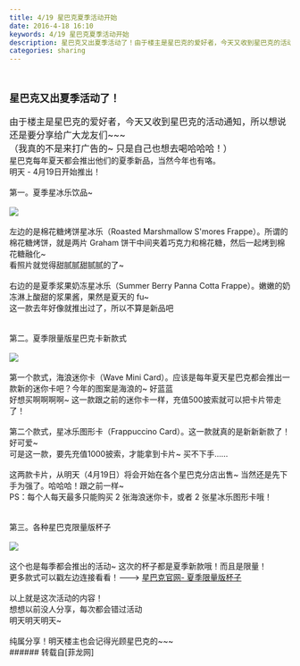 ```yaml
---
title: 4/19 星巴克夏季活动开始
date: 2016-4-18 16:10
keywords: 4/19 星巴克夏季活动开始
description: 星巴克又出夏季活动了！由于楼主是星巴克的爱好者，今天又收到星巴克的活动通知，所以想说还是要分享给广大龙友们~~~（我真的不是来打广告的~ 只是自己也想去喝哈哈哈！） 星巴克每年夏天都会推出他们的夏季新品，当然今年也有咯。明天 - 4月19日开始推出！第一。夏季星冰乐饮品~左边的是棉花糖烤饼星冰乐（Roasted Marshmallow S'mores Frappe）。所谓的棉花糖烤饼，就是两片 Graham 饼干中间夹着巧克力和棉花糖，然后一起烤到棉花糖融化~看照片就觉得甜腻腻甜腻腻的了~右边的是夏季浆果奶冻星冰乐（Summer Berry Panna Cotta Frappe）。嫩嫩的奶冻淋上酸甜的浆果酱，果然是夏天的 fu~这一款去年好像就推出过了，所以不算是新品吧第二。夏季限量版星巴克卡新款式第一个款式，海浪迷你卡（Wave Mini Card）。应该是每年夏天星巴克都会推出一款新的迷你卡吧？今年的图案是海浪的~ 好蓝蓝好想买啊啊啊啊~ 这一款跟之前的迷你卡一样，充值500披索就可以把卡片带走了！第二个款式，星冰乐图形卡（Frappuccino Card）。这一款就真的是新新新款了！好可爱~ 可是这一款，要先充值1000披索，才能拿到卡片~ 买不下手……这两款卡片，从明天（4月19日）将会开始在各个星巴克分店出售~ 当然还是先下手为强了。哈哈哈！跟之前一样~ PS：每个人每天最多只能购买 2 张海浪迷你卡，或者 2 张星冰乐图形卡哦！第三。各种星巴克限量版杯子这个也是每季都会推出的活动~ 这次的杯子都是夏季新款哦！而且是限量！更多款式可以戳左边连接看看！---> 星巴克官网- 夏季限量版杯子以上就是这次活动的内容！想想以前没人分享，每次都会错过活动 明天明天明天~ 纯属分享！明天楼主也会记得光顾星巴克的~~~ 
categories: sharing
---
```

<td class="t_f" id="postmessage_315863">

<br/>
<br/>
<font size="4"><strong>星巴克又出夏季活动了！</strong></font><br/>
<br/>
<font size="3">由于楼主是星巴克的爱好者，今天又收到星巴克的活动通知，所以想说还是要分享给广大龙友们~~~</font><br/>
<font size="3">（我真的不是来打广告的~ 只是自己也想去喝哈哈哈！） </font><img alt="" border="0" onclick="" onmouseover="" smilieid="250" src="static/image/smiley/Xiongmao/5.gif"/><br/>
星巴克每年夏天都会推出他们的夏季新品，当然今年也有咯。<br/>
明天 - 4月19日开始推出！<br/>
<br/>
第一。夏季星冰乐饮品~<br/>
<br/>

<img aid="244604" data-cf-modified-f03b502e690622007f453ac3-="" file="data/attachment/forum/201604/18/154454k0vzjcoz9drspwpr.jpg.thumb.jpg" id="aimg_244604" inpost="1" onclick="" onmouseover="" src="http://www.flw.ph/data/attachment/forum/201604/18/154454k0vzjcoz9drspwpr.jpg" style="cursor:pointer" zoomfile="data/attachment/forum/201604/18/154454k0vzjcoz9drspwpr.jpg"/>


<br/>
<br/>
左边的是棉花糖烤饼星冰乐（Roasted Marshmallow S'mores Frappe）。所谓的棉花糖烤饼，就是两片 Graham 饼干中间夹着巧克力和棉花糖，然后一起烤到棉花糖融化~<br/>
<img alt="" border="0" onclick="" onmouseover="" smilieid="90" src="static/image/smiley/qiubilong/16.gif"/>看照片就觉得甜腻腻甜腻腻的了~<br/>
<br/>
右边的是夏季浆果奶冻星冰乐（Summer Berry Panna Cotta Frappe）。嫩嫩的奶冻淋上酸甜的浆果酱，果然是夏天的 fu~<br/>
这一款去年好像就推出过了，所以不算是新品吧<br/>
<br/>
<br/>
第二。夏季限量版星巴克卡新款式<br/>
<br/>

<img aid="244623" data-cf-modified-f03b502e690622007f453ac3-="" file="data/attachment/forum/201604/18/155114w0otdttt0tnad4xj.jpg.thumb.jpg" id="aimg_244623" inpost="1" onclick="" onmouseover="" src="http://www.flw.ph/data/attachment/forum/201604/18/155114w0otdttt0tnad4xj.jpg" style="cursor:pointer" zoomfile="data/attachment/forum/201604/18/155114w0otdttt0tnad4xj.jpg"/>


<br/>
<br/>
第一个款式，海浪迷你卡（Wave Mini Card）。应该是每年夏天星巴克都会推出一款新的迷你卡吧？今年的图案是海浪的~ 好蓝蓝<br/>
<img alt="" border="0" onclick="" onmouseover="" smilieid="265" src="static/image/smiley/Xiongmao/23.gif"/>好想买啊啊啊啊~ 这一款跟之前的迷你卡一样，充值500披索就可以把卡片带走了！<br/>
<br/>
第二个款式，星冰乐图形卡（Frappuccino Card）。这一款就真的是新新新款了！好可爱~ <br/>
<img alt="" border="0" onclick="" onmouseover="" smilieid="254" src="static/image/smiley/Xiongmao/43.gif"/>可是这一款，要先充值1000披索，才能拿到卡片~ 买不下手……<br/>
<br/>
这两款卡片，从明天（4月19日）将会开始在各个星巴克分店出售~ 当然还是先下手为强了。哈哈哈！跟之前一样~ <br/>
PS：每个人每天最多只能购买 2 张海浪迷你卡，或者 2 张星冰乐图形卡哦！<br/>
<br/>
<br/>
第三。各种星巴克限量版杯子<br/>
<br/>

<img aid="244622" data-cf-modified-f03b502e690622007f453ac3-="" file="data/attachment/forum/201604/18/155111a5pfs56t5pu6tbw3.jpg.thumb.jpg" id="aimg_244622" inpost="1" onclick="" onmouseover="" src="http://www.flw.ph/data/attachment/forum/201604/18/155111a5pfs56t5pu6tbw3.jpg" style="cursor:pointer" zoomfile="data/attachment/forum/201604/18/155111a5pfs56t5pu6tbw3.jpg"/>


<br/>
<br/>
这个也是每季都会推出的活动~ 这次的杯子都是夏季新款哦！而且是限量！<br/>
更多款式可以戳左边连接看看！---&gt; <a href="http://www.starbucks.ph/coffeehouse/featured-merchandise?utm_source=CRM&amp;utm_medium=EMAIL&amp;utm_content=STB_PROMO&amp;utm_campaign=STB_SUMMER_FRAP_04182016" target="_blank">星巴克官网- 夏季限量版杯子</a><br/>
<br/>
以上就是这次活动的内容！<br/>
想想以前没人分享，每次都会错过活动 <img alt="" border="0" onclick="" onmouseover="" smilieid="580" src="static/image/smiley/qq/11.gif"/><br/>
明天明天明天~ <br/>
<br/>
纯属分享！明天楼主也会记得光顾星巴克的~~~ <img alt="" border="0" onclick="" onmouseover="" smilieid="262" src="static/image/smiley/Xiongmao/29.gif"/><br/>
</td>
###### 转载自[菲龙网]